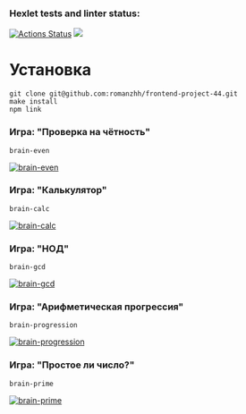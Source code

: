 ### Hexlet tests and linter status:
[![Actions Status](https://github.com/romanzhh/frontend-project-44/workflows/hexlet-check/badge.svg)](https://github.com/romanzhh/frontend-project-44/actions)
<a href="https://codeclimate.com/github/romanzhh/frontend-project-44/maintainability"><img src="https://api.codeclimate.com/v1/badges/a35ba51a7f2b74fbc436/maintainability" /></a>





<h1>Установка</h1>

```
git clone git@github.com:romanzhh/frontend-project-44.git
make install
npm link
```


<h3>Игра: "Проверка на чётность"</h3>

```
brain-even
```

[![brain-even](https://asciinema.org/a/cuhECRrNX0h8pLs3dTg1baA43.svg)](https://asciinema.org/a/cuhECRrNX0h8pLs3dTg1baA43)

<h3>Игра: "Калькулятор"</h3>

```
brain-calc
```

[![brain-calc](https://asciinema.org/a/WbCnZUj79e4CoHqbPqIO8C2HW.svg)](https://asciinema.org/a/WbCnZUj79e4CoHqbPqIO8C2HW)

<h3>Игра: "НОД"</h3>



```
brain-gcd
```

[![brain-gcd](https://asciinema.org/a/znvZKZfY3UzItcPQznrFGb2PP.svg)](https://asciinema.org/a/znvZKZfY3UzItcPQznrFGb2PP)

<h3>Игра: "Арифметическая прогрессия"</h3>

```
brain-progression
```

[![brain-progression](https://asciinema.org/a/eQxyLElxtYeK6rnqw0SCdCsp3.svg)](https://asciinema.org/a/eQxyLElxtYeK6rnqw0SCdCsp3)

<h3>Игра: "Простое ли число?"</h3>

```
brain-prime
```
[![brain-prime](https://asciinema.org/a/QSwDWsyq4rcX0DOuSc6JeqW2F.svg)](https://asciinema.org/a/QSwDWsyq4rcX0DOuSc6JeqW2F)
